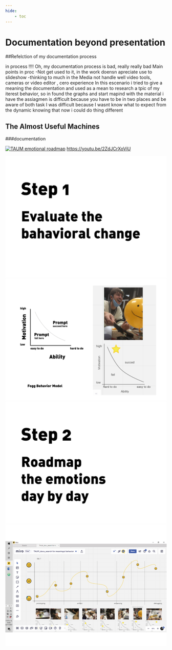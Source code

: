```yaml
---
hide:
    - toc
---
```


# Documentation beyond presentation

##Refelction of my documentation process


in process !!!!
Oh, my documentation process is bad, really really bad
Main points
in proc
-Not get used to it, in the work doensn apreciate
use to slideshow
-thinking to much in the Media
not handle well video tools, cameras or video editor , cero experience
In this escenario i tried to give a meaning the documentation and used as a mean to research a tpic of my iterest behavior, so in found the graphs and start mapind with the material i have
the assiagmen is difficult because you have to be in two places and be aware of both task
I was difficult because I wasnt know what to expect from the dynamic
knowing that now i could do thing different


## The Almost Useful Machines
###documentation


[![TAUM emotional roadmap](https://res.cloudinary.com/marcomontalbano/image/upload/v1637587441/video_to_markdown/images/youtube--2ZdJCrXoViU-c05b58ac6eb4c4700831b2b3070cd403.jpg)](https://youtu.be/2ZdJCrXoViU "TAUM emotional roadmap")
https://youtu.be/2ZdJCrXoViU

![](../images/pres_1-02.jpg)
![](../images/pres_1-03.jpg)
![](../images/pres_1-04.jpg)
![](../images/pres_1-05.jpg)
